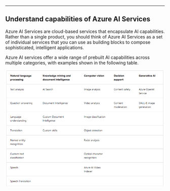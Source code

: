 --------------------------------------------------------------------------------------------------------------------------
Understand capabilities of Azure AI Services
--------------------------------------------------------------------------------------------------------------------------

Azure AI Services are cloud-based services that encapsulate AI capabilities. Rather than a single product, you should think
 of Azure AI Services as a set of individual services that you can use as building blocks to compose sophisticated, 
 intelligent applications.

Azure AI services offer a wide range of prebuilt AI capabilities across multiple categories, with examples shown in the 
following table.

![Github Image](/Azure/Assets/AI-Related-Terms/Understand-Capabilities-Of-Azure-Services.PNG)
